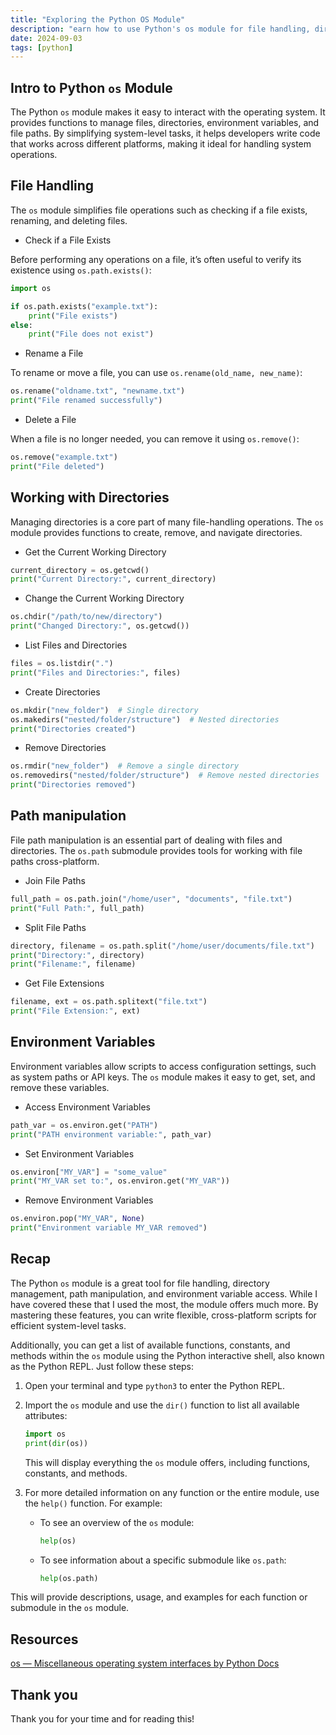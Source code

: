 ```yaml
---
title: "Exploring the Python OS Module"
description: "earn how to use Python's os module for file handling, directory management, path manipulation, and environment variables. Explore practical examples and tips."
date: 2024-09-03
tags: [python]
---
```


## Intro to Python `os` Module

The Python `os` module makes it easy to interact with the operating system. It provides functions to manage files, directories, environment variables, and file paths. By simplifying system-level tasks, it helps developers write code that works across different platforms, making it ideal for handling system operations.

## File Handling

The `os` module simplifies file operations such as checking if a file exists, renaming, and deleting files.

- Check if a File Exists

Before performing any operations on a file, it’s often useful to verify its existence using `os.path.exists()`:

```python
import os

if os.path.exists("example.txt"):
    print("File exists")
else:
    print("File does not exist")
```

- Rename a File

To rename or move a file, you can use `os.rename(old_name, new_name)`:

```python
os.rename("oldname.txt", "newname.txt")
print("File renamed successfully")
```

- Delete a File

When a file is no longer needed, you can remove it using `os.remove()`:

```python
os.remove("example.txt")
print("File deleted")
```

## Working with Directories

Managing directories is a core part of many file-handling operations. The `os` module provides functions to create, remove, and navigate directories.

- Get the Current Working Directory

```python
current_directory = os.getcwd()
print("Current Directory:", current_directory)
```

- Change the Current Working Directory

```python
os.chdir("/path/to/new/directory")
print("Changed Directory:", os.getcwd())
```

- List Files and Directories

```python
files = os.listdir(".")
print("Files and Directories:", files)
```

- Create Directories

```python
os.mkdir("new_folder")  # Single directory
os.makedirs("nested/folder/structure")  # Nested directories
print("Directories created")
```

- Remove Directories

```python
os.rmdir("new_folder")  # Remove a single directory
os.removedirs("nested/folder/structure")  # Remove nested directories
print("Directories removed")
```

## Path manipulation

File path manipulation is an essential part of dealing with files and directories. The `os.path` submodule provides tools for working with file paths cross-platform.

- Join File Paths

```python
full_path = os.path.join("/home/user", "documents", "file.txt")
print("Full Path:", full_path)
```

- Split File Paths

```python
directory, filename = os.path.split("/home/user/documents/file.txt")
print("Directory:", directory)
print("Filename:", filename)
```

- Get File Extensions

```python
filename, ext = os.path.splitext("file.txt")
print("File Extension:", ext)
```

## Environment Variables

Environment variables allow scripts to access configuration settings, such as system paths or API keys. The `os` module makes it easy to get, set, and remove these variables.

- Access Environment Variables

```python
path_var = os.environ.get("PATH")
print("PATH environment variable:", path_var)
```

- Set Environment Variables

```python
os.environ["MY_VAR"] = "some_value"
print("MY_VAR set to:", os.environ.get("MY_VAR"))
```

- Remove Environment Variables

```python
os.environ.pop("MY_VAR", None)
print("Environment variable MY_VAR removed")
```

## Recap

The Python `os` module is a great tool for file handling, directory management, path manipulation, and environment variable access. While I have covered these that I used the most, the module offers much more. By mastering these features, you can write flexible, cross-platform scripts for efficient system-level tasks.

Additionally, you can get a list of available functions, constants, and methods within the `os` module using the Python interactive shell, also known as the Python REPL. Just follow these steps:

1. Open your terminal and type `python3` to enter the Python REPL.
2. Import the `os` module and use the `dir()` function to list all available attributes:

   ```python
   import os
   print(dir(os))
   ```

   This will display everything the `os` module offers, including functions, constants, and methods.

3. For more detailed information on any function or the entire module, use the `help()` function. For example:
   - To see an overview of the `os` module:

     ```python
     help(os)
     ```

   - To see information about a specific submodule like `os.path`:

     ```python
     help(os.path)
     ```

This will provide descriptions, usage, and examples for each function or submodule in the `os` module.

## Resources

[os — Miscellaneous operating system interfaces by Python Docs](https://docs.python.org/3/library/os.html)

## Thank you

Thank you for your time and for reading this!
